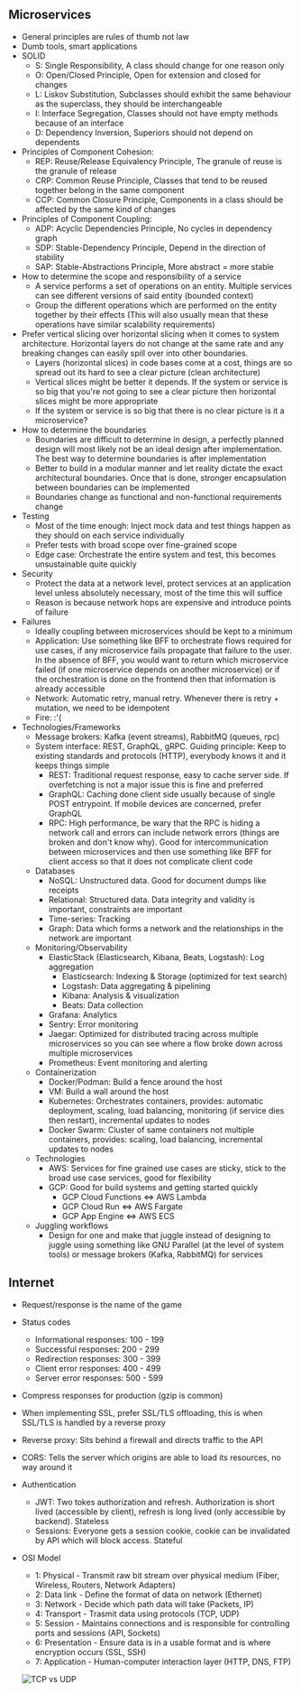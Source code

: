 ## Microservices

- General principles are rules of thumb not law
- Dumb tools, smart applications
- SOLID
	- S: Single Responsibility, A class should change for one reason only
	- O: Open/Closed Principle, Open for extension and closed for changes
	- L: Liskov Substitution, Subclasses should exhibit the same behaviour as the superclass, they should be interchangeable
	- I: Interface Segregation, Classes should not have empty methods because of an interface
	- D: Dependency Inversion, Superiors should not depend on dependents
- Principles of Component Cohesion:
	- REP: Reuse/Release Equivalency Principle, The granule of reuse is the granule of release
	- CRP: Common Reuse Principle, Classes that tend to be reused together belong in the same component
	- CCP: Common Closure Principle, Components in a class should be affected by the same kind of changes
- Principles of Component Coupling:
	- ADP: Acyclic Dependencies Principle, No cycles in dependency graph
	- SDP: Stable-Dependency Principle, Depend in the direction of stability
	- SAP: Stable-Abstractions Principle, More abstract = more stable
- How to determine the scope and responsibility of a service
	- A service performs a set of operations on an entity. Multiple services can see different versions of said entity (bounded context)
	- Group the different operations which are performed on the entity together by their effects (This will also usually mean that these operations have similar scalability requirements)
- Prefer vertical slicing over horizontal slicing when it comes to system architecture. Horizontal layers do not change at the same rate and any breaking changes can easily spill over into other boundaries.
	- Layers (horizontal slices) in code bases come at a cost, things are so spread out its hard to see a clear picture (clean architecture)
	- Vertical slices might be better it depends. If the system or service is so big that you're not going to see a clear picture then horizontal slices might be more appropriate
	- If the system or service is so big that there is no clear picture is it a microservice?
- How to determine the boundaries
	- Boundaries are difficult to determine in design, a perfectly planned design will most likely not be an ideal design after implementation. The best way to determine boundaries is after implementation
	- Better to build in a modular manner and let reality dictate the exact architectural boundaries. Once that is done, stronger encapsulation between boundaries can be implemented
	- Boundaries change as functional and non-functional requirements change
- Testing
	- Most of the time enough: Inject mock data and test things happen as they should on each service individually
	- Prefer tests with broad scope over fine-grained scope
	- Edge case: Orchestrate the entire system and test, this becomes unsustainable quite quickly
- Security
	- Protect the data at a network level, protect services at an application level unless absolutely necessary, most of the time this will suffice
	- Reason is because network hops are expensive and introduce points of failure
- Failures
	- Ideally coupling between microservices should be kept to a minimum
	- Application: Use something like BFF to orchestrate flows required for use cases, if any microservice fails propagate that failure to the user. In the absence of BFF, you would want to return which microservice failed (if one microservice depends on another microservice) or if the orchestration is done on the frontend then that information is already accessible
	- Network: Automatic retry, manual retry. Whenever there is retry + mutation, we need to be idempotent
	- Fire: :'(
- Technologies/Frameworks
	- Message brokers: Kafka (event streams), RabbitMQ (queues, rpc)
	- System interface: REST, GraphQL, gRPC. Guiding principle: Keep to existing standards and protocols (HTTP), everybody knows it and it keeps things simple
		- REST: Traditional request response, easy to cache server side. If overfetching is not a major issue this is fine and preferred
		- GraphQL: Caching done client side usually because of single POST entrypoint. If mobile devices are concerned, prefer GraphQL
		- RPC: High performance, be wary that the RPC is hiding a network call and errors can include network errors (things are broken and don't know why). Good for intercommunication between microservices and then use something like BFF for client access so that it does not complicate client code
	- Databases
		- NoSQL: Unstructured data. Good for document dumps like receipts
		- Relational: Structured data. Data integrity and validity is important, constraints are important
		- Time-series: Tracking
		- Graph: Data which forms a network and the relationships in the network are important
	- Monitoring/Observability
		- ElasticStack (Elasticsearch, Kibana, Beats, Logstash): Log aggregation
			- Elasticsearch: Indexing & Storage (optimized for text search)
			- Logstash: Data aggregating & pipelining
			- Kibana: Analysis & visualization
			- Beats: Data collection
		- Grafana: Analytics
		- Sentry: Error monitoring
		- Jaegar: Optimized for distributed tracing across multiple microservices so you can see where a flow broke down across multiple microservices
		- Prometheus: Event monitoring and alerting
	- Containerization
		- Docker/Podman: Build a fence around the host
		- VM: Build a wall around the host
		- Kubernetes: Orchestrates containers, provides: automatic deployment, scaling, load balancing, monitoring (if service dies then restart), incremental updates to nodes
		- Docker Swarm: Cluster of same containers not multiple containers, provides: scaling, load balancing, incremental updates to nodes
	- Technologies
		- AWS: Services for fine grained use cases are sticky, stick to the broad use case services, good for flexibility
		- GCP: Good for build systems and getting started quickly
			- GCP Cloud Functions <=> AWS Lambda
			- GCP Cloud Run <=> AWS Fargate
			- GCP App Engine <=> AWS ECS
	- Juggling workflows
		- Design for one and make that juggle instead of designing to juggle using something like GNU Parallel (at the level of system tools) or message brokers (Kafka, RabbitMQ) for services


## Internet

- Request/response is the name of the game

- Status codes

	- Informational responses: 100 - 199
	- Successful responses: 200 - 299
	- Redirection responses: 300 - 399
	- Client error responses: 400 - 499
	- Server error responses: 500 - 599

- Compress responses for production (gzip is common)

- When implementing SSL, prefer SSL/TLS offloading, this is when SSL/TLS is handled by a reverse proxy

- Reverse proxy: Sits behind a firewall and directs traffic to the API

- CORS: Tells the server which origins are able to load its resources, no way around it

- Authentication

	- JWT: Two tokes authorization and refresh. Authorization is short lived (accessible by client), refresh is long lived (only accessible by backend). Stateless
	- Sessions: Everyone gets a session cookie, cookie can be invalidated by API which will block access. Stateful

- OSI Model

	- 1: Physical - Transmit raw bit stream over physical medium (Fiber, Wireless, Routers, Network Adapters)
	- 2: Data link - Define the format of data on network (Ethernet)
	- 3: Network - Decide which path data will take (Packets, IP)
	- 4: Transport - Trasmit data using protocols (TCP, UDP)
	- 5: Session - Maintains connections and is responsible for controlling ports and sessions (API, Sockets)
	- 6: Presentation - Ensure data is in a usable format and is where encryption occurs (SSL, SSH)
	- 7: Application - Human-computer interaction layer (HTTP, DNS, FTP)

	![TCP vs UDP](https://www.netburner.com/wp-content/uploads/2020/06/TCP-vs-UDP.png)
